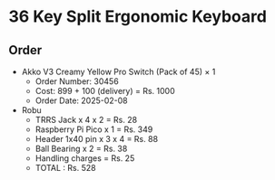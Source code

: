 # 36 Key Split Ergonomic Keyboard

## Order
- Akko V3 Creamy Yellow Pro Switch (Pack of 45) × 1
    - Order Number: 30456
    - Cost: 899 + 100 (delivery) = Rs. 1000
    - Order Date: 2025-02-08
- Robu
    - TRRS Jack x 4 x 2 = Rs. 28
    - Raspberry Pi Pico x 1 = Rs. 349
    - Header 1x40 pin x 3 x 4 = Rs. 88
    - Ball Bearing x 2 = Rs. 38
    - Handling charges = Rs. 25
    - TOTAL : Rs. 528
